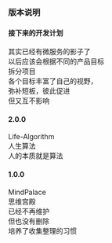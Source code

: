 ### 版本说明
#### 接下来的开发计划
其实已经有微服务的影子了  
以后应该会根据不同的产品目标  
拆分项目  
各个目标丰富了自己的视野，  
弥补短板，彼此促进  
但又互不影响  

#### 2.0.0
Life-Algorithm  
人生算法  
人的本质就是算法

#### 1.0.0
MindPalace  
思维宫殿  
已经不再维护  
但也没有删除  
培养了收集整理的习惯  

